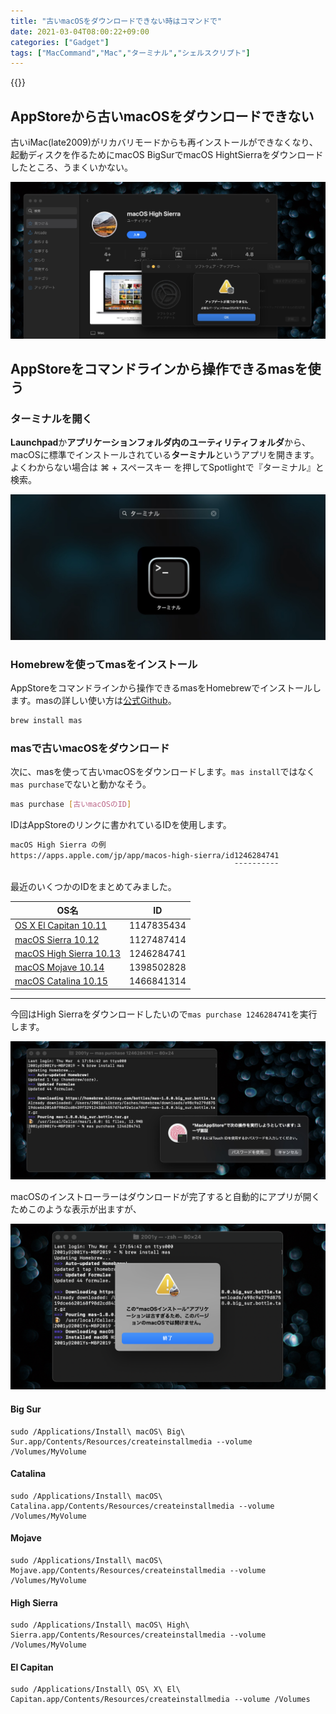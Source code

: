 ```yaml
---
title: "古いmacOSをダウンロードできない時はコマンドで"
date: 2021-03-04T08:00:22+09:00
categories: ["Gadget"]
tags: ["MacCommand","Mac","ターミナル","シェルスクリプト"]
---
```


{{<ad>}}

## AppStoreから古いmacOSをダウンロードできない

古いiMac(late2009)がリカバリモードからも再インストールができなくなり、起動ディスクを作るためにmacOS BigSurでmacOS HightSierraをダウンロードしたところ、うまくいかない。

![](../../../images/mac-command-mas-macOS-1.jpg)



## AppStoreをコマンドラインから操作できるmasを使う

### ターミナルを開く

**Launchpad**か**アプリケーションフォルダ内のユーティリティフォルダ**から、macOSに標準でインストールされている<b>ターミナル</b>というアプリを開きます。よくわからない場合は ⌘ + スペースキー を押してSpotlightで『ターミナル』と検索。

![](../../../images/launchpad-terminal.jpg)

### Homebrewを使ってmasをインストール

AppStoreをコマンドラインから操作できるmasをHomebrewでインストールします。masの詳しい使い方は[公式Github](https://github.com/mas-cli/mas)。

```sh
brew install mas
```

### masで古いmacOSをダウンロード

次に、masを使って古いmacOSをダウンロードします。`mas install`ではなく`mas purchase`でないと動かなそう。

```sh
mas purchase [古いmacOSのID]
```

IDはAppStoreのリンクに書かれているIDを使用します。

```html
macOS High Sierra の例
https://apps.apple.com/jp/app/macos-high-sierra/id1246284741
                                                  ¯¯¯¯¯¯¯¯¯¯
```

最近のいくつかのIDをまとめてみました。

| OS名                                                         | ID         |
| ------------------------------------------------------------ | ---------- |
| [OS X El Capitan 10.11](https://apps.apple.com/app/os-x-el-capitan/id1147835434) | 1147835434 |
| [macOS Sierra 10.12](https://apps.apple.com/jp/app/macos-sierra/id1127487414) | 1127487414 |
| [macOS High Sierra 10.13](https://apps.apple.com/jp/app/macos-high-sierra/id1246284741) | 1246284741 |
| [macOS Mojave 10.14](https://apps.apple.com/jp/app/macos-mojave/id1398502828) | 1398502828 |
| [macOS Catalina 10.15](https://apps.apple.com/jp/app/macos-catalina/id1466841314) | 1466841314 |

***

今回はHigh Sierraをダウンロードしたいので`mas purchase 1246284741`を実行します。

![](../../../images/mac-command-mas-macOS-2.jpg)

macOSのインストローラーはダウンロードが完了すると自動的にアプリが開くためこのような表示が出ますが、

![](../../../images/mac-command-mas-macOS-3.png)



#### Big Sur

```
sudo /Applications/Install\ macOS\ Big\ Sur.app/Contents/Resources/createinstallmedia --volume /Volumes/MyVolume
```

#### Catalina

```
sudo /Applications/Install\ macOS\ Catalina.app/Contents/Resources/createinstallmedia --volume /Volumes/MyVolume
```

#### Mojave

```
sudo /Applications/Install\ macOS\ Mojave.app/Contents/Resources/createinstallmedia --volume /Volumes/MyVolume
```

#### High Sierra

```
sudo /Applications/Install\ macOS\ High\ Sierra.app/Contents/Resources/createinstallmedia --volume /Volumes/MyVolume
```

#### El Capitan

```
sudo /Applications/Install\ OS\ X\ El\ Capitan.app/Contents/Resources/createinstallmedia --volume /Volumes
```